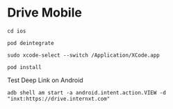 # Drive Mobile

`cd ios`

`pod deintegrate`

`sudo xcode-select --switch /Application/XCode.app`

`pod install`

Test Deep Link on Android

`adb shell am start -a android.intent.action.VIEW -d "inxt:https://drive.internxt.com"`
